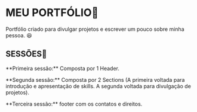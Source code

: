         
<h1> MEU PORTFÓLIO📖 </h1>

<p> Portfólio criado para divulgar projetos e escrever um pouco sobre minha pessoa. 😆</p>

<h2> SESSÕES🔖 </h2>
<p> **Primeira sessão:** Composta por 1 Header. </p>    
     <p> **Segunda sessão:** Composta por 2 Sections (A primeira voltada para introdução e apresentação de skills. A segunda voltada para divulgação de projetos). </p>
     <p> **Terceira sessão:** footer com os contatos e direitos. </p>

</p>



